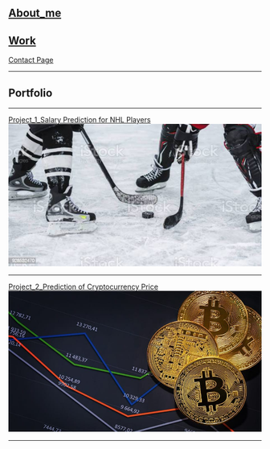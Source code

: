[About_me](/about_me)
---
[Work](/work)
---
[Contact Page](/contact_info)

---
## Portfolio

---
[Project_1_Salary Prediction for NHL Players](/Project_1)
<img src="images/hockey.jpg?raw=true"/>

---
[Project_2_Prediction of Cryptocurrency Price](/Project_2)
<img src="images/crypto.jpg?raw=true"/>

---





